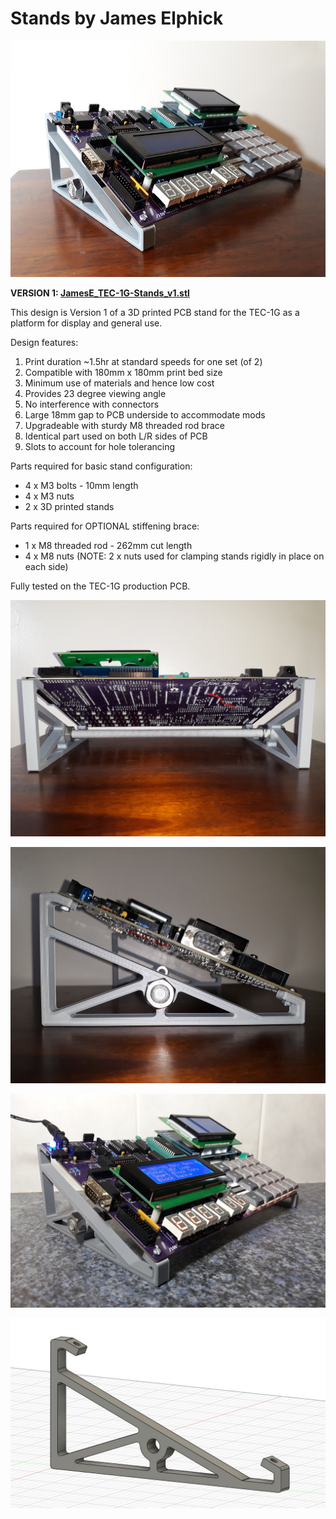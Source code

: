 # Stands by James Elphick
![James Frame](JamesE_TEC-1G-Stands_1.jpg)

**VERSION 1: [JamesE_TEC-1G-Stands_v1.stl](./JamesE_TEC-1G-Stands_v1.stl)**

  This design is Version 1 of a 3D printed PCB stand for the TEC-1G as a platform for display and general use.
  
  Design features:
  1. Print duration ~1.5hr at standard speeds for one set (of 2)
  2. Compatible with 180mm x 180mm print bed size
  3. Minimum use of materials and hence low cost
  4. Provides 23 degree viewing angle
  5. No interference with connectors
  6. Large 18mm gap to PCB underside to accommodate mods
  7. Upgradeable with sturdy M8 threaded rod brace
  8. Identical part used on both L/R sides of PCB
  9. Slots to account for hole tolerancing
  
Parts required for basic stand configuration:
- 4 x M3 bolts - 10mm length
- 4 x M3 nuts
- 2 x 3D printed stands
  
Parts required for OPTIONAL stiffening brace:
- 1 x M8 threaded rod - 262mm cut length
- 4 x M8 nuts (NOTE: 2 x nuts used for clamping stands rigidly in place on each side)
  
Fully tested on the TEC-1G production PCB.

![James Frame](JamesE_TEC-1G-Stands_2.jpg)

![James Frame](JamesE_TEC-1G-Stands_3.jpg)

![James Frame](JamesE_TEC-1G-Stands_4.jpg)

![James Frame](JamesE_TEC-1G-Stands_5.jpg)
